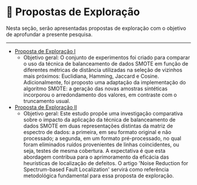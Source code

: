 # 🔬 Propostas de Exploração

Nesta seção, serão apresentadas propostas de exploração com o objetivo de aprofundar a presente pesquisa.

---

- [Proposta de Exploração I](propota_exploracao_um.md)
	- Objetivo geral: O conjunto de experimentos foi criado para comparar o uso da técnica de balanceamento de dados SMOTE em função de diferentes métricas de distância utilizadas na seleção de vizinhos mais próximos: Euclidiana, Hamming, Jaccard e Cosine. Adicionalmente, foi proposto uma adaptação da implementação do algoritmo SMOTE: a geração das novas amostras sintéticas incorporou o arredondamento dos valores, em contraste com o truncamento usual.
- [Proposta de Exploração II](propota_exploracao_um.md)
	- Objetivo geral: Este estudo propõe uma investigação comparativa sobre o impacto da aplicação da técnica de balanceamento de dados SMOTE em duas representações distintas da matriz de espectro de dados: a primeira, em seu formato original e não processado; a segunda, em um formato pré-processado, no qual foram eliminados ruídos provenientes de linhas coincidentes, ou seja, testes de mesma cobertura. A expectativa é que esta abordagem contribua para o aprimoramento da eficácia das heurísticas de localização de defeitos. O artigo 'Noise Reduction for Spectrum-based Fault Localization' servirá como referência metodológica fundamental para essa proposta de exploração.
